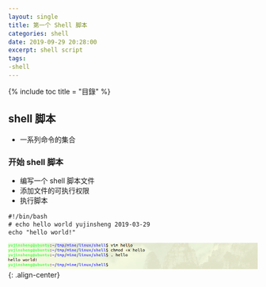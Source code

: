 ```yaml
---
layout: single
title: 第一个 Shell 脚本
categories: shell
date: 2019-09-29 20:28:00
excerpt: shell script
tags:
-shell
---
```


{% include toc title = "目錄" %}

## shell 脚本
* 一系列命令的集合

### 开始 shell 脚本
* 编写一个 shell 脚本文件
* 添加文件的可执行权限
* 执行脚本

```
#!/bin/bash
# echo hello world yujinsheng 2019-03-29
echo "hello world!"
```
![执行结果](/assets/images/2019-03-29.png){: .align-center}
